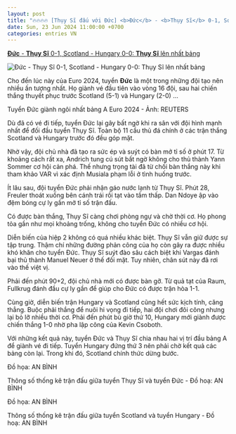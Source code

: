 ```yaml
---
layout: post
title: "🔥🔥🔥🔥 [Thụy Sĩ đấu với Đức] <b>Đức</b> - <b>Thụy Sĩ</b> 0-1, Scotland - Hungary 0-0: <b>Thụy Sĩ</b> lên nhất bảng"
date: Sun, 23 Jun 2024 11:00:00 +0700
categories: entries VN
---
```

[<b>Đức</b> - <b>Thụy Sĩ</b> 0-1, Scotland - Hungary 0-0: <b>Thụy Sĩ</b> lên nhất bảng](https://tuoitre.vn/duc-thuy-si-0-1-scotland-hungary-0-0-thuy-si-len-nhat-bang-20240623193621748.htm)

![<b>Đức</b> - <b>Thụy Sĩ</b> 0-1, Scotland - Hungary 0-0: <b>Thụy Sĩ</b> lên nhất bảng](https://cdn1.tuoitre.vn/zoom/600_315/471584752817336320/2024/6/24/2024-06-23t210100z1041222252up1ek6n1mdnvdrtrmadp3soccer-euro-swi-ger-report-1719177763205347493545-123-317-797-1604-crop-17191778306671661769704.jpg)

Cho đến lúc này của Euro 2024, tuyển <b>Đức</b> là một trong những đội tạo nên nhiều ấn tượng nhất. Họ giành vé đầu tiên vào vòng 16 đội, sau hai chiến thắng thuyết phục trước Scotland (5-1) và Hungary (2-0) ...

Tuyển Đức giành ngôi nhất bảng A Euro 2024 - Ảnh: REUTERS

Dù đã có vé đi tiếp, tuyển Đức lại gây bất ngờ khi ra sân với đội hình mạnh nhất để đối đầu tuyển Thụy Sĩ. Toàn bộ 11 cầu thủ đá chính ở các trận thắng Scotland và Hungary trước đó đều góp mặt.

Nhờ vậy, đội chủ nhà đã tạo ra sức ép và suýt có bàn mở tỉ số ở phút 17. Từ khoảng cách rất xa, Andrich tung cú sút bất ngờ không cho thủ thành Yann Sommer cơ hội cản phá. Thế nhưng trọng tài đã từ chối bàn thắng này khi tham khảo VAR vì xác định Musiala phạm lỗi ở tình huống trước.

Ít lâu sau, đội tuyển Đức phải nhận gáo nước lạnh từ Thụy Sĩ. Phút 28, Freuler thoát xuống bên cánh trái rồi tạt vào tầm thấp. Dan Ndoye ập vào đệm bóng cự ly gần mở tỉ số trận đấu.

Có được bàn thắng, Thụy Sĩ càng chơi phòng ngự và chờ thời cơ. Họ phong tỏa gần như mọi khoảng trống, không cho tuyển Đức có nhiều cơ hội.

Diễn biến của hiệp 2 không có quá nhiều khác biệt. Thụy Sĩ vẫn giữ được sự tập trung. Thậm chí những đường phản công của họ còn gây ra được nhiều khó khăn cho tuyển Đức. Thụy Sĩ suýt đào sâu cách biệt khi Vargas đánh bại thủ thành Manuel Neuer ở thế đối mặt. Tuy nhiên, chân sút này đã rơi vào thế việt vị.

Phải đến phút 90+2, đội chủ nhà mới có được bàn gỡ. Từ quả tạt của Raum, Fullkrug đánh đầu cự ly gần để giúp cho Đức có được trận hòa 1-1.

Cùng giờ, diễn biến trận Hungary và Scotland cũng hết sức kịch tính, căng thẳng. Buộc phải thắng để nuôi hi vọng đi tiếp, hai đội chơi đôi công nhưng lại bỏ lỡ nhiều thời cơ. Phải đến phút bù giờ thứ 10, Hungary mới giành được chiến thắng 1-0 nhờ pha lập công của Kevin Csoboth.

Với những kết quả này, tuyển Đức và Thụy Sĩ chia nhau hai vị trí đầu bảng A để giành vé đi tiếp. Tuyển Hungary đứng thứ 3 nên phải chờ kết quả các bảng còn lại. Trong khi đó, Scotland chính thức dừng bước.

Đồ họa: AN BÌNH

Thông số thống kê trận đấu giữa tuyển Thụy Sĩ và tuyển Đức - Đồ hoạ: AN BÌNH

Đồ họa: AN BÌNH

Thông số thống kê trận đấu giữa tuyển Scotland và tuyển Hungary - Đồ hoạ: AN BÌNH

